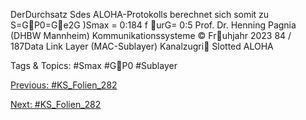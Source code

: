 DerDurchsatz Sdes ALOHA-Protokolls berechnet sich somit zu
S=GP0=Ge 2G
)Smax = 0:184 f urG= 0:5
Prof. Dr. Henning Pagnia (DHBW Mannheim) Kommunikationssysteme © Fruhjahr 2023 84 / 187Data Link Layer (MAC-Sublayer) Kanalzugri
Slotted ALOHA

   Tags & Topics:
   #Smax
   #GP0
   #Sublayer

[Previous: #KS_Folien_282](KS_Folien_282.md)

[Next: #KS_Folien_282](KS_Folien_282.md)